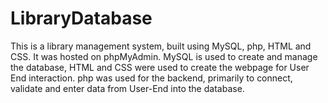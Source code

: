 # LibraryDatabase
This is a library management system, built using MySQL, php, HTML and CSS. It was hosted on phpMyAdmin.
MySQL is used to create and manage the database, HTML and CSS were used to create the webpage for User End interaction.
php was used for the backend, primarily to connect, validate and enter data from User-End into the database.
